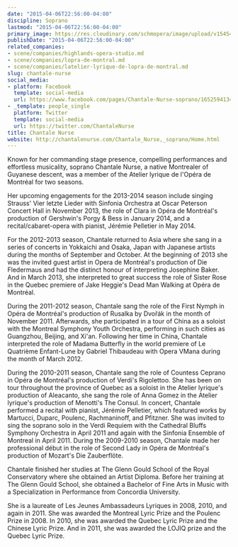 ```yaml
---
date: "2015-04-06T22:56:00-04:00"
discipline: Soprano
lastmod: "2015-04-06T22:56:00-04:00"
primary_image: https://res.cloudinary.com/schmopera/image/upload/v1545409169/media/webhook-uploads/1428375296748/Chantale-Nurse-Headshot.jpg.jpg
publishDate: "2015-04-06T22:56:00-04:00"
related_companies:
- scene/companies/highlands-opera-studio.md
- scene/companies/lopra-de-montral.md
- scene/companies/latelier-lyrique-de-lopra-de-montral.md
slug: chantale-nurse
social_media:
- platform: Facebook
  template: social-media
  url: https://www.facebook.com/pages/Chantale-Nurse-soprano/165259413492100
- _template: people_single
  platform: Twitter
  template: social-media
  url: https://twitter.com/ChantaleNurse
title: Chantale Nurse
website: http://chantalenurse.com/Chantale_Nurse,_soprano/Home.html
---
```


<p>
	Known for her commanding stage presence, compelling performances and effortless musicality, soprano Chantale Nurse, a native Montrealer of Guyanese descent, was a member of the Atelier lyrique de l'Opéra de Montréal for two seasons.<br>
</p>
<p>
	Her upcoming engagements for the 2013-2014 season include singing Strauss' Vier letzte Lieder with Sinfonia Orchestra at Oscar Peterson Concert Hall in November 2013, the role of Clara in Opéra de Montréal's production of Gershwin's Porgy &amp; Bess in January 2014, and a recital/cabaret-opera with pianist, Jérémie Pelletier in May 2014.<span class="style"><br>
	</span>
</p>
<p>
	For the 2012-2013 season, Chantale returned to Asia where she sang in a series of concerts in Yokkaichi and Osaka, Japan with Japanese artists during the months of September and October. At the beginning of 2013 she was the invited guest artist in Opera de Montréal's production of Die Fledermaus and had the distinct honour of interpreting Josephine Baker. And in March 2013, she interpreted to great success the role of Sister Rose in the Quebec premiere of Jake Heggie's Dead Man Walking at Opéra de Montréal.<span class="style"><br>
	</span>
</p>
<p>
	During the 2011-2012 season, Chantale sang the role of the First Nymph in Opéra de Montréal's production of Rusalka by Dvořák in the month of November 2011. Afterwards, she participated in a tour of China as a soloist with the Montreal Symphony Youth Orchestra, performing in such cities as Guangzhou, Beijing, and Xi'an. Following her time in China, Chantale interpreted the role of Madama Butterfly in the world premiere of Le Quatrième Enfant-Lune by Gabriel Thibaudeau with Opera VMana during the month of March 2012.<br>
</p>
<p>
	During the 2010-2011 season, Chantale sang the role of Countess Ceprano in Opéra de Montréal's production of Verdi's Rigolettoo. She has been on tour throughout the province of Quebec as a soloist in the Atelier lyrique's production of Aleacanto, she sang the role of Anna Gomez in the Atelier lyrique's production of Menotti's The Consul. In concert, Chantale performed a recital with pianist, Jérémie Pelletier, which featured works by Martucci, Duparc, Poulenc, Rachmaninoff, and Pfitzner. She was invited to sing the soprano solo in the Verdi Requiem with the Cathedral Bluffs Symphony Orchestra in April 2011 and again with the Sinfonia Ensemble of Montreal in April 2011. During the 2009-2010 season, Chantale made her professional début in the role of Second Lady in Opéra de Montréal's production of Mozart's Die Zauberflöte.<br>
</p>
<p>
	Chantale finished her studies at The Glenn Gould School of the Royal Conservatory where she obtained an Artist Diploma. Before her training at The Glenn Gould School, she obtained a Bachelor of Fine Arts in Music with a Specialization in Performance from Concordia University.<span class="style"><br>
	</span>
</p>
<p>
	She is a laureate of Les Jeunes Ambassadeurs Lyriques in 2008, 2010, and again in 2011. She was awarded the Montreal Lyric Prize and the Poulenc Prize in 2008. In 2010, she was awarded the Quebec Lyric Prize and the Chinese Lyric Prize. And in 2011, she was awarded the LOJIQ prize and the Quebec Lyric Prize.
</p>
